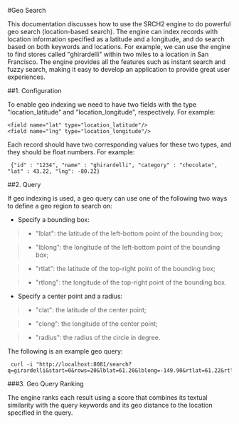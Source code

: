 
#Geo Search

This documentation discusses how to use the SRCH2 engine to do powerful geo search (location-based search). The engine can index records with location information specified as a latitude and a longitude, and do search based on both keywords and locations. For example, we can use the engine to find stores called "ghirardelli" within two miles to a location in San Francisco.  The engine provides all the features such as instant search and fuzzy search, making it easy to develop an application to provide great user experiences.

##1. Configuration

To enable geo indexing we need to have two fields with the type "location_latitude" and "location_longitude", respectively. For example:

```
<field name="lat" type="location_latitude"/>
<field name="lng" type="location_longitude"/>
```
Each record should have two corresponding values for these two types, and they should be float numbers.  For example:
```
 {"id" : "1234", "name" : "ghirardelli", "category" : "chocolate", "lat" : 43.22, "lng": -80.22}
```


##2. Query

If geo indexing is used, a geo query can use one of the following two ways to define a geo region to search on:

 - Specify a bounding box:

>  * "lblat": the latitude of the left-bottom point of the bounding box;

>  * "lblong": the longitude of the left-bottom point of the bounding box;

>  * "rtlat": the latitude of the top-right point of the bounding box;

>  * "rtlong": the longitude of the top-right point of the bounding box.

 - Specify a center point and a radius:

> * "clat": the latitude of the center point;

> * "clong": the longitude of the center point;

> * "radius": the radius of the circle in degree.


The following is an example geo query:
```
 curl -i "http://localhost:8081/search?q=girardelli&start=0&rows=20&lblat=61.20&lblong=-149.90&rtlat=61.22&rtlong=-149.70"
```

###3. Geo Query Ranking

The engine ranks each result using a score that combines its textual similarity with the query keywords and its geo distance to the location specified in the query.

